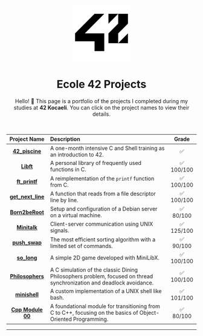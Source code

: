 <div align="center">

<img src="/42_Logo.png" alt="42 Logo" width="150"/>

# Ecole 42 Projects

Hello! 👋 This page is a portfolio of the projects I completed during my studies at **42 Kocaeli**. You can click on the project names to view their details.

</div>

<br>

<div align="center">

| Project Name | Description | Grade |
| :---: | :--- | :---: |
| **[42_piscine](https://github.com/serhatozbek/42_piscine)** | A one-month intensive C and Shell training as an introduction to 42. | ✅ |
| **[Libft](https://github.com/serhatozbek/42_libft)** | A personal library of frequently used functions in C. | ✅ 100/100 |
| **[ft_printf](https://github.com/serhatozbek/42_printf)** | A reimplementation of the `printf` function from C. | ✅ 100/100 |
| **[get_next_line](https://github.com/serhatozbek/42_get_next_line)** | A function that reads from a file descriptor line by line. | ✅ 100/100 |
| **[Born2beRoot](https://github.com/serhatozbek/42_Born2beRoot)** | Setup and configuration of a Debian server on a virtual machine. | ✅ 80/100 |
| **[Minitalk](https://github.com/serhatozbek/42_minitalk)** | Client-server communication using UNIX signals. | ✅ 125/100 |
| **[push_swap](https://github.com/serhatozbek/42_push_swap)** | The most efficient sorting algorithm with a limited set of commands. | ✅ 90/100 |
| **[so_long](https://github.com/serhatozbek/42_so_long)** | A simple 2D game developed with MiniLibX. | ✅ 100/100 |
| **[Philosophers](https://github.com/serhatozbek/42_Philosophers)** | A C simulation of the classic Dining Philosophers problem, focused on thread synchronization and deadlock avoidance. | ✅ 100/100 |
| **[minishell](https://github.com/serhatozbek/42_minishell)** | A custom implementation of a UNIX shell like bash. | ✅ 101/100 |
| **[Cpp Module 00](https://github.com/serhatozbek/42_Cpp_Module__00)** | A foundational module for transitioning from C to C++, focusing on the basics of Object-Oriented Programming. | ✅ 80/100 |
</div>

---
